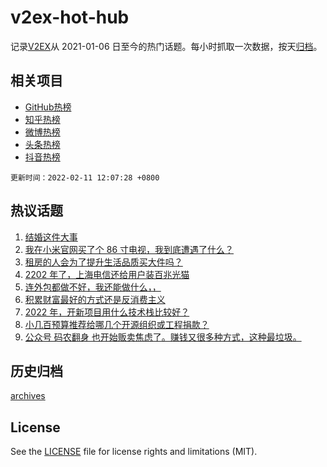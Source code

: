 # v2ex-hot-hub

 记录[V2EX](https://www.v2ex.com/)从 2021-01-06 日至今的热门话题。每小时抓取一次数据，按天[归档](archives)。
 
 ## 相关项目

- [GitHub热榜](https://github.com/lonnyzhang423/github-hot-hub)
- [知乎热榜](https://github.com/lonnyzhang423/zhihu-hot-hub)
- [微博热榜](https://github.com/lonnyzhang423/weibo-hot-hub)
- [头条热榜](https://github.com/lonnyzhang423/toutiao-hot-hub)
- [抖音热榜](https://github.com/lonnyzhang423/douyin-hot-hub)


 `更新时间：2022-02-11 12:07:28 +0800`

## 热议话题

1. [结婚这件大事](https://www.v2ex.com/t/833069)
1. [我在小米官网买了个 86 寸电视，我到底遭遇了什么？](https://www.v2ex.com/t/832936)
1. [租房的人会为了提升生活品质买大件吗？](https://www.v2ex.com/t/833000)
1. [2202 年了，上海电信还给用户装百兆光猫](https://www.v2ex.com/t/832955)
1. [连外包都做不好，我还能做什么，，](https://www.v2ex.com/t/833004)
1. [积累财富最好的方式还是反消费主义](https://www.v2ex.com/t/833100)
1. [2022 年，开新项目用什么技术栈比较好？](https://www.v2ex.com/t/832932)
1. [小几百预算推荐给哪几个开源组织或工程捐款？](https://www.v2ex.com/t/833079)
1. [公众号 码农翻身 也开始贩卖焦虑了。赚钱又很多种方式，这种最垃圾。](https://www.v2ex.com/t/833115)

## 历史归档

[archives](archives)

## License

See the [LICENSE](LICENSE) file for license rights and limitations (MIT).
